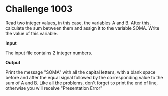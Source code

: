 # Challenge 1003

Read two integer values, in this case, the variables A and B. After this, calculate the sum between them and assign it to the variable SOMA. Write the value of this variable.

**Input**

The input file contains 2 integer numbers.

**Output**

Print the message "SOMA" with all the capital letters, with a blank space before and after the equal signal followed by the corresponding value to the sum of A and B. Like all the problems, don't forget to print the end of line, otherwise you will receive "Presentation Error"
